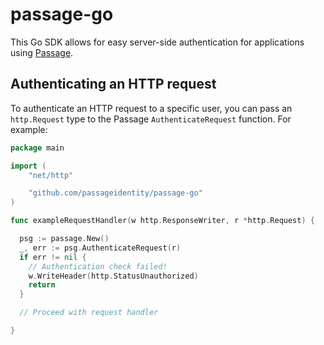 # passage-go

This Go SDK allows for easy server-side authentication for applications using [Passage](https://passage.id).

## Authenticating an HTTP request

To authenticate an HTTP request to a specific user, you can pass an `http.Request` type to the Passage `AuthenticateRequest` function. For example:

```go
package main

import (
	"net/http"

	"github.com/passageidentity/passage-go"
)

func exampleRequestHandler(w http.ResponseWriter, r *http.Request) {

  psg := passage.New()
  _, err := psg.AuthenticateRequest(r)
  if err != nil {
    // Authentication check failed!
    w.WriteHeader(http.StatusUnauthorized)
    return
  }

  // Proceed with request handler

}
```
